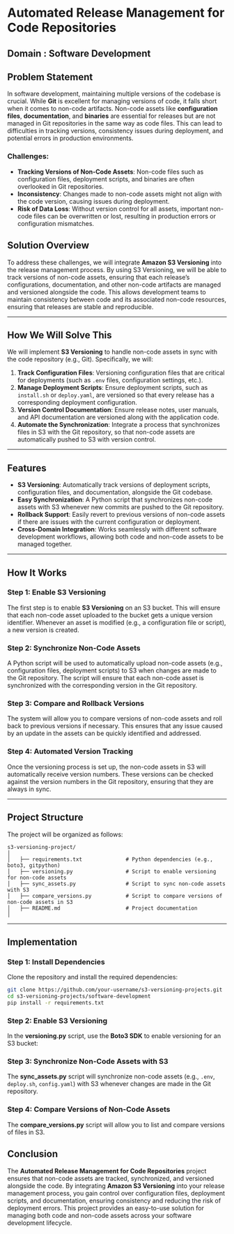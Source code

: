 # **Automated Release Management for Code Repositories**

## **Domain : Software Development**

## **Problem Statement**

In software development, maintaining multiple versions of the codebase is crucial. While **Git** is excellent for managing versions of code, it falls short when it comes to non-code artifacts. Non-code assets like **configuration files**, **documentation**, and **binaries** are essential for releases but are not managed in Git repositories in the same way as code files. This can lead to difficulties in tracking versions, consistency issues during deployment, and potential errors in production environments.

### **Challenges**:
- **Tracking Versions of Non-Code Assets**: Non-code files such as configuration files, deployment scripts, and binaries are often overlooked in Git repositories.
- **Inconsistency**: Changes made to non-code assets might not align with the code version, causing issues during deployment.
- **Risk of Data Loss**: Without version control for all assets, important non-code files can be overwritten or lost, resulting in production errors or configuration mismatches.

## **Solution Overview**

To address these challenges, we will integrate **Amazon S3 Versioning** into the release management process. By using S3 Versioning, we will be able to track versions of non-code assets, ensuring that each release’s configurations, documentation, and other non-code artifacts are managed and versioned alongside the code. This allows development teams to maintain consistency between code and its associated non-code resources, ensuring that releases are stable and reproducible.

---

## **How We Will Solve This**

We will implement **S3 Versioning** to handle non-code assets in sync with the code repository (e.g., Git). Specifically, we will:
1. **Track Configuration Files**: Versioning configuration files that are critical for deployments (such as `.env` files, configuration settings, etc.).
2. **Manage Deployment Scripts**: Ensure deployment scripts, such as `install.sh` or `deploy.yaml`, are versioned so that every release has a corresponding deployment configuration.
3. **Version Control Documentation**: Ensure release notes, user manuals, and API documentation are versioned along with the application code.
4. **Automate the Synchronization**: Integrate a process that synchronizes files in S3 with the Git repository, so that non-code assets are automatically pushed to S3 with version control.

---

## **Features**

- **S3 Versioning**: Automatically track versions of deployment scripts, configuration files, and documentation, alongside the Git codebase.
- **Easy Synchronization**: A Python script that synchronizes non-code assets with S3 whenever new commits are pushed to the Git repository.
- **Rollback Support**: Easily revert to previous versions of non-code assets if there are issues with the current configuration or deployment.
- **Cross-Domain Integration**: Works seamlessly with different software development workflows, allowing both code and non-code assets to be managed together.

---

## **How It Works**

### **Step 1: Enable S3 Versioning**
The first step is to enable **S3 Versioning** on an S3 bucket. This will ensure that each non-code asset uploaded to the bucket gets a unique version identifier. Whenever an asset is modified (e.g., a configuration file or script), a new version is created.

### **Step 2: Synchronize Non-Code Assets**
A Python script will be used to automatically upload non-code assets (e.g., configuration files, deployment scripts) to S3 when changes are made to the Git repository. The script will ensure that each non-code asset is synchronized with the corresponding version in the Git repository.

### **Step 3: Compare and Rollback Versions**
The system will allow you to compare versions of non-code assets and roll back to previous versions if necessary. This ensures that any issue caused by an update in the assets can be quickly identified and addressed.

### **Step 4: Automated Version Tracking**
Once the versioning process is set up, the non-code assets in S3 will automatically receive version numbers. These versions can be checked against the version numbers in the Git repository, ensuring that they are always in sync.

---

## **Project Structure**

The project will be organized as follows:

```
s3-versioning-project/
│
│   ├── requirements.txt              # Python dependencies (e.g., boto3, gitpython)
│   ├── versioning.py                 # Script to enable versioning for non-code assets
│   ├── sync_assets.py                # Script to sync non-code assets with S3
│   ├── compare_versions.py           # Script to compare versions of non-code assets in S3
│   ├── README.md                     # Project documentation
│
```

---

## **Implementation**

### **Step 1: Install Dependencies**

Clone the repository and install the required dependencies:

```bash
git clone https://github.com/your-username/s3-versioning-projects.git
cd s3-versioning-projects/software-development
pip install -r requirements.txt
```

### **Step 2: Enable S3 Versioning**

In the **versioning.py** script, use the **Boto3 SDK** to enable versioning for an S3 bucket:

### **Step 3: Synchronize Non-Code Assets with S3**

The **sync_assets.py** script will synchronize non-code assets (e.g., `.env`, `deploy.sh`, `config.yaml`) with S3 whenever changes are made in the Git repository.

### **Step 4: Compare Versions of Non-Code Assets**

The **compare_versions.py** script will allow you to list and compare versions of files in S3.

## **Conclusion**

The **Automated Release Management for Code Repositories** project ensures that non-code assets are tracked, synchronized, and versioned alongside the code. By integrating **Amazon S3 Versioning** into your release management process, you gain control over configuration files, deployment scripts, and documentation, ensuring consistency and reducing the risk of deployment errors. This project provides an easy-to-use solution for managing both code and non-code assets across your software development lifecycle.
